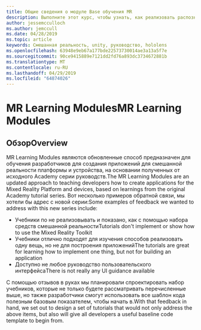```yaml
---
title: Общие сведения о модуле Base обучения MR
description: Выполните этот курс, чтобы узнать, как реализовать распознавание лиц Azure в приложениях смешанной реальности.
author: jessemcculloch
ms.author: jemccull
ms.date: 04/28/2019
ms.topic: article
keywords: Смешанная реальность, unity, руководство, hololens
ms.openlocfilehash: 63948e9eb67a177bde22573730014ae3a13a5f7e
ms.sourcegitcommit: 90ce9415889e7121dd2fd76a893dc3734672881b
ms.translationtype: MT
ms.contentlocale: ru-RU
ms.lasthandoff: 04/29/2019
ms.locfileid: "64874026"
---
```

# <a name="mr-learning-modules"></a><span data-ttu-id="90f31-104">MR Learning Modules</span><span class="sxs-lookup"><span data-stu-id="90f31-104">MR Learning Modules</span></span>

## <a name="overview"></a><span data-ttu-id="90f31-105">Обзор</span><span class="sxs-lookup"><span data-stu-id="90f31-105">Overview</span></span>

<span data-ttu-id="90f31-106">MR Learning Modules являются обновленные способ предназначен для обучения разработчиков для создания приложений для смешанной реальности платформы и устройства, на основании полученных от исходного Academy серии руководств.</span><span class="sxs-lookup"><span data-stu-id="90f31-106">The MR Learning Modules are an updated approach to teaching developers how to create applications for the Mixed Reality Platform and devices, based on learnings from the original Academy tutorial series.</span></span> <span data-ttu-id="90f31-107">Вот несколько примеров обратной связи, мы хотели бы адрес с новой серии:</span><span class="sxs-lookup"><span data-stu-id="90f31-107">Some examples of feedback we wanted to address with this new series include:</span></span>

* <span data-ttu-id="90f31-108">Учебники по не реализовывать и показано, как с помощью набора средств смешанной реальности</span><span class="sxs-lookup"><span data-stu-id="90f31-108">Tutorials don't implement or show how to use the Mixed Reality Toolkit</span></span>
* <span data-ttu-id="90f31-109">Учебники отлично подходят для изучения способов реализовать одну вещь, но не для построения приложений</span><span class="sxs-lookup"><span data-stu-id="90f31-109">The tutorials are great for learning how to implement one thing, but not for building an application</span></span>
* <span data-ttu-id="90f31-110">Доступно не любое руководство пользовательского интерфейса</span><span class="sxs-lookup"><span data-stu-id="90f31-110">There is not really any UI guidance available</span></span>

<span data-ttu-id="90f31-111">С помощью отзывов в руках мы планировали спроектировать набор учебников, которые не только будете рассматривать перечисленные выше, но также разработчики смогут использовать все шаблон кода полезным базовым показателем, чтобы начать в.</span><span class="sxs-lookup"><span data-stu-id="90f31-111">With that feedback in hand, we set out to design a set of tutorials that would not only address the above items, but also will give all developers a useful baseline code template to begin from.</span></span>

